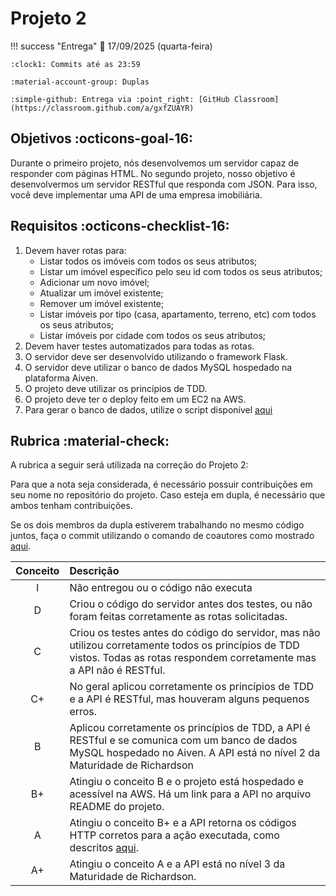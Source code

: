 # Projeto 2

!!! success "Entrega"
    :date: 17/09/2025 (quarta-feira)
    
    :clock1: Commits até as 23:59

    :material-account-group: Duplas

    :simple-github: Entrega via :point_right: [GitHub Classroom](https://classroom.github.com/a/gxfZUAYR)

## Objetivos :octicons-goal-16:

Durante o primeiro projeto, nós desenvolvemos um servidor capaz de responder com páginas HTML. No segundo projeto, nosso objetivo é desenvolvermos um servidor RESTful que responda com JSON. Para isso, você deve implementar uma API de uma empresa imobiliária.

## Requisitos :octicons-checklist-16:

1. Devem haver rotas para:
    - Listar todos os imóveis com todos os seus atributos;
    - Listar um imóvel específico pelo seu id com todos os seus atributos;
    - Adicionar um novo imóvel;
    - Atualizar um imóvel existente;
    - Remover um imóvel existente;
    - Listar imóveis por tipo (casa, apartamento, terreno, etc) com todos os seus atributos;
    - Listar imóveis por cidade com todos os seus atributos;
1. Devem haver testes automatizados para todas as rotas.
1. O servidor deve ser desenvolvido utilizando o framework Flask.
1. O servidor deve utilizar o banco de dados MySQL hospedado na plataforma Aiven.
1. O projeto deve utilizar os princípios de TDD.
1. O projeto deve ter o deploy feito em um EC2 na AWS.
1. Para gerar o banco de dados, utilize o script disponível [aqui](imoveis.sql)

## Rubrica :material-check:

A rubrica a seguir será utilizada na correção do Projeto 2:

Para que a nota seja considerada, é necessário possuir contribuições em seu nome no repositório do projeto. Caso esteja em dupla, é necessário que ambos tenham contribuições.

Se os dois membros da dupla estiverem trabalhando no mesmo código juntos, faça o commit utilizando o comando de coautores como mostrado [aqui](../../auxiliar/coautores.md).

| Conceito | Descrição |
| :------: | :-------- |
|    I     | Não entregou ou o código não executa |
|    D     | Criou o código do servidor antes dos testes, ou não foram feitas corretamente as rotas solicitadas. |
|    C     | Criou os testes antes do código do servidor, mas não utilizou corretamente todos os princípios de TDD vistos. Todas as rotas respondem corretamente mas a API não é RESTful.  |
|    C+    | No geral aplicou corretamente os princípios de TDD e a API é RESTful, mas houveram alguns pequenos erros. |
|    B     | Aplicou corretamente os princípios de TDD, a API é RESTful e se comunica com um banco de dados MySQL hospedado no Aiven. A API está no nível 2 da Maturidade de Richardson |
|    B+    | Atingiu o conceito B e o projeto está hospedado e acessível na AWS. Há um link para a API no arquivo README do projeto. |
|    A     | Atingiu o conceito B+ e a API retorna os códigos HTTP corretos para a ação executada, como descritos [aqui](https://developer.mozilla.org/pt-BR/docs/Web/HTTP/Status). |
|    A+     | Atingiu o conceito A e a API está no nível 3 da Maturidade de Richardson. |
